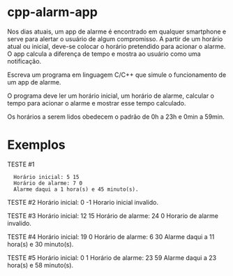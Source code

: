 # cpp-alarm-app

Nos dias atuais, um app de alarme é encontrado em qualquer smartphone e serve para alertar o usuário de algum compromisso. A partir de um horário atual ou inicial, deve-se colocar o horário pretendido para acionar o alarme. O app calcula a diferença de tempo e mostra ao usuário como uma notificação.

Escreva um programa em linguagem C/C++ que simule o funcionamento de um app de alarme. 

O programa deve ler um horário inicial, um horário de alarme, calcular o tempo para acionar o alarme e mostrar esse tempo calculado.

Os horários a serem lidos obedecem o padrão de 0h a 23h e 0min a 59min.

# Exemplos

TESTE #1
```
  Horário inicial: 5 15
  Horário de alarme: 7 0
  Alarme daqui a 1 hora(s) e 45 minuto(s).
```

TESTE #2
  Horário inicial: 0 -1
  Horario inicial invalido.

TESTE #3 
  Horário inicial: 12 15
  Horário de alarme: 24 0
  Horario de alarme invalido.

TESTE #4
  Horário inicial: 19 0
  Horário de alarme: 6 30
  Alarme daqui a 11 hora(s) e 30 minuto(s).

TESTE #5
  Horário inicial: 0 1
  Horário de alarme: 23 59
  Alarme daqui a 23 hora(s) e 58 minuto(s).
